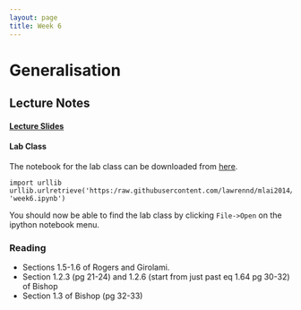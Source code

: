 ```yaml
---
layout: page
title: Week 6
---
```


Generalisation
==============

Lecture Notes
-------------

#### [Lecture Slides](./assets/w6_generalisation.pdf)

#### Lab Class

The notebook for the lab class can be downloaded from
[here](http:/nbviewer.ipython.org/github/lawrennd/mlai2014/blob/master/week6.ipynb).

    import urllib
    urllib.urlretrieve('https:/raw.githubusercontent.com/lawrennd/mlai2014/master/week6.ipynb', 'week6.ipynb')

You should now be able to find the lab class by clicking `File->Open` on
the ipython notebook menu.

### Reading

-   Sections 1.5-1.6 of Rogers and Girolami.
-   Section 1.2.3 (pg 21-24) and 1.2.6 (start from just past eq 1.64 pg
    30-32) of Bishop
-   Section 1.3 of Bishop (pg 32-33)

